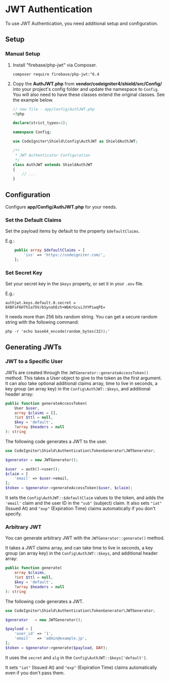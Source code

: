 # JWT Authentication

To use JWT Authentication, you need additional setup and configuration.

## Setup

### Manual Setup

1. Install "firebase/php-jwt" via Composer.

    ```console
    composer require firebase/php-jwt:^6.4
    ```

2. Copy the **AuthJWT.php** from **vendor/codeigniter4/shield/src/Config/** into your project's config folder and update the namespace to `Config`. You will also need to have these classes extend the original classes. See the example below.

    ```php
    // new file - app/Config/AuthJWT.php
    <?php

    declare(strict_types=1);

    namespace Config;

    use CodeIgniter\Shield\Config\AuthJWT as ShieldAuthJWT;

    /**
     * JWT Authenticator Configuration
     */
    class AuthJWT extends ShieldAuthJWT
    {
        // ...
    }
    ```

## Configuration

Configure **app/Config/AuthJWT.php** for your needs.

### Set the Default Claims

Set the payload items by default to the property `$defaultClaims`.

E.g.:
```php
    public array $defaultClaims = [
        'iss' => 'https://codeigniter.com/',
    ];
```

### Set Secret Key

Set your secret key in the `$keys` property, or set it in your `.env` file.

E.g.:
```dotenv
authjwt.keys.default.0.secret = 8XBFsF6HThIa7OV/bSynahEch+WbKrGcuiJVYPiwqPE=
```

It needs more than 256 bits random string. You can get a secure random string
with the following command:

```console
php -r 'echo base64_encode(random_bytes(32));'
```

## Generating JWTs

### JWT to a Specific User

JWTs are created through the `JWTGenerator::generateAccessToken()` method.
This takes a User object to give to the token as the first argument.
It can also take optional additional claims array, time to live in seconds,
a key group (an array key) in the `Config\AuthJWT::$keys`, and additional header
array:

```php
public function generateAccessToken(
    User $user,
    array $claims = [],
    ?int $ttl = null,
    $key = 'default',
    ?array $headers = null
): string
```

The following code generates a JWT to the user.

```php
use CodeIgniter\Shield\Authentication\TokenGenerator\JWTGenerator;

$generator = new JWTGenerator();

$user  = auth()->user();
$claim = [
    'email' => $user->email,
];
$token = $generator->generateAccessToken($user, $claim);
```

It sets the `Config\AuthJWT::$defaultClaim` values to the token, and adds
the `'email'` claim and the user ID in the `"sub"` (subject) claim.
It also sets `"iat"` (Issued At) and `"exp"` (Expiration Time) claims automatically
if you don't specify.

### Arbitrary JWT

You can generate arbitrary JWT with the ``JWTGenerator::generate()`` method.

It takes a JWT claims array, and can take time to live in seconds, a key group
(an array key) in the `Config\AuthJWT::$keys`, and additional header array:

```php
public function generate(
    array $claims,
    ?int $ttl = null,
    $key = 'default',
    ?array $headers = null
): string
```

The following code generates a JWT.

```php
use CodeIgniter\Shield\Authentication\TokenGenerator\JWTGenerator;

$generator   = new JWTGenerator();

$payload = [
    'user_id' => '1',
    'email'   => 'admin@example.jp',
];
$token = $generator->generate($payload, DAY);
```

It uses the `secret` and `alg` in the `Config\AuthJWT::$keys['default']`.

It sets `"iat"` (Issued At) and `"exp"` (Expiration Time) claims automatically
even if you don't pass them.
